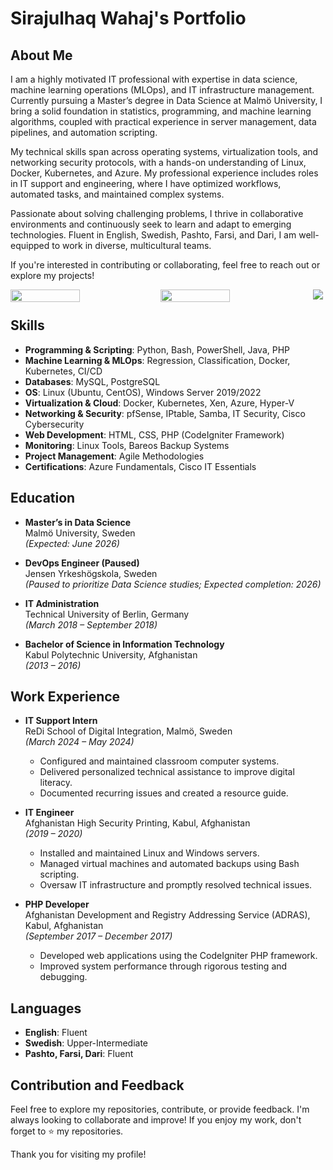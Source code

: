 # Sirajulhaq Wahaj's Portfolio

## About Me

I am a highly motivated IT professional with expertise in data science, machine learning operations (MLOps), and IT infrastructure management. Currently pursuing a Master’s degree in Data Science at Malmö University, I bring a solid foundation in statistics, programming, and machine learning algorithms, coupled with practical experience in server management, data pipelines, and automation scripting.

My technical skills span across operating systems, virtualization tools, and networking security protocols, with a hands-on understanding of Linux, Docker, Kubernetes, and Azure. My professional experience includes roles in IT support and engineering, where I have optimized workflows, automated tasks, and maintained complex systems.

Passionate about solving challenging problems, I thrive in collaborative environments and continuously seek to learn and adapt to emerging technologies. Fluent in English, Swedish, Pashto, Farsi, and Dari, I am well-equipped to work in diverse, multicultural teams.

If you're interested in contributing or collaborating, feel free to reach out or explore my projects!

<img align="left" width="47%" height="20px" src="https://github-readme-stats.vercel.app/api?username=sirajwahaj&show_icons=true&theme=transparent"/>
<img align="left" width="47%" height="20px" src="https://github-readme-stats.vercel.app/api/top-langs/?username=sirajwahaj&layout=compact&show_icons=true&theme=transparent"/>

<p align="center">
  <a href="https://skillicons.dev">
    <img src="https://skillicons.dev/icons?i=git,docker,vim,bash,flask,html,laravel,linux,mysql,php,postgres,postman,powershell,py,pandas,java,azure,kubernetes,githubactions,prometheus,jenkins,grafana,github,figma,discord,gitlab,linkedin" />
  </a>
</p>

## Skills

- **Programming & Scripting**: Python, Bash, PowerShell, Java, PHP
- **Machine Learning & MLOps**: Regression, Classification, Docker, Kubernetes, CI/CD
- **Databases**: MySQL, PostgreSQL
- **OS**: Linux (Ubuntu, CentOS), Windows Server 2019/2022
- **Virtualization & Cloud**: Docker, Kubernetes, Xen, Azure, Hyper-V
- **Networking & Security**: pfSense, IPtable, Samba, IT Security, Cisco Cybersecurity
- **Web Development**: HTML, CSS, PHP (CodeIgniter Framework)
- **Monitoring**: Linux Tools, Bareos Backup Systems
- **Project Management**: Agile Methodologies
- **Certifications**: Azure Fundamentals, Cisco IT Essentials

## Education

- **Master’s in Data Science**  
  Malmö University, Sweden  
  *(Expected: June 2026)*  

- **DevOps Engineer (Paused)**  
  Jensen Yrkeshögskola, Sweden  
  *(Paused to prioritize Data Science studies; Expected completion: 2026)*  

- **IT Administration**  
  Technical University of Berlin, Germany  
  *(March 2018 – September 2018)*  

- **Bachelor of Science in Information Technology**  
  Kabul Polytechnic University, Afghanistan  
  *(2013 – 2016)*  

## Work Experience

- **IT Support Intern**  
  ReDi School of Digital Integration, Malmö, Sweden  
  *(March 2024 – May 2024)*  
    - Configured and maintained classroom computer systems.  
    - Delivered personalized technical assistance to improve digital literacy.  
    - Documented recurring issues and created a resource guide.  

- **IT Engineer**  
  Afghanistan High Security Printing, Kabul, Afghanistan  
  *(2019 – 2020)*  
    - Installed and maintained Linux and Windows servers.  
    - Managed virtual machines and automated backups using Bash scripting.  
    - Oversaw IT infrastructure and promptly resolved technical issues.  

- **PHP Developer**  
  Afghanistan Development and Registry Addressing Service (ADRAS), Kabul, Afghanistan  
  *(September 2017 – December 2017)*  
    - Developed web applications using the CodeIgniter PHP framework.  
    - Improved system performance through rigorous testing and debugging.  

## Languages

- **English**: Fluent  
- **Swedish**: Upper-Intermediate  
- **Pashto, Farsi, Dari**: Fluent  

## Contribution and Feedback

Feel free to explore my repositories, contribute, or provide feedback. I'm always looking to collaborate and improve! If you enjoy my work, don't forget to ⭐️ my repositories.  

Thank you for visiting my profile!
